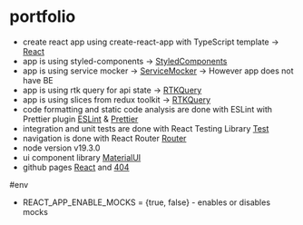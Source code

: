 # portfolio

- create react app using create-react-app with TypeScript template -> [React](https://create-react-app.dev/docs/getting-started)
- app is using styled-components -> [StyledComponents](https://styled-components.com/)
- app is using service mocker -> [ServiceMocker](https://mswjs.io/) -> However app does not have BE
- app is using rtk query for api state -> [RTKQuery](https://redux-toolkit.js.org/rtk-query/overview)
- app is using slices from redux toolkit -> [RTKQuery](https://redux-toolkit.js.org/api/createSlice)
- code formatting and static code analysis are done with ESLint with Prettier plugin [ESLint](https://github.com/eslint/eslint) & [Prettier](https://github.com/prettier/eslint-plugin-prettier)
- integration and unit tests are done with React Testing Library [Test](https://testing-library.com/docs/)
- navigation is done with React Router [Router](https://reactrouter.com/en/main)
- node version v19.3.0
- ui component library [MaterialUI](https://mui.com/material-ui/react-progress/)
- github pages [React](https://create-react-app.dev/docs/deployment/#github-pages) and [404](https://github.com/TheRoro/React-Quiz/blob/main/package.json)

#env

- REACT_APP_ENABLE_MOCKS = {true, false} - enables or disables mocks
